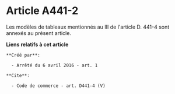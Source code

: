# Article A441-2

Les modèles de tableaux mentionnés au III de l'article D. 441-4 sont annexés au présent article.

**Liens relatifs à cet article**

	**Créé par**:

	  - Arrêté du 6 avril 2016 - art. 1

	**Cite**:

	  - Code de commerce - art. D441-4 (V)
